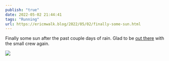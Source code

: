 ```yaml
---
publish: "true"
date: 2022-05-02 21:44:41
tags: "Running"
url: https://ericmwalk.blog/2022/05/02/finally-some-sun.html
---
```


Finally some sun after the past couple days of rain. Glad to be [out there](http://www.strava.com/activities/7078810583) with the small crew again.



![](https://ericmwalk.blog/uploads/2022/b344cbb8a6.jpg)